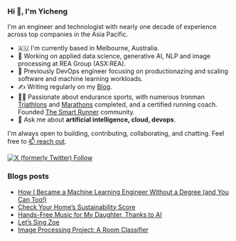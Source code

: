 ### Hi 👋, I'm Yicheng

I'm an engineer and technologist with nearly one decade of experience across top companies in the Asia Pacific.

- 🇦🇺 I'm currently based in Melbourne, Australia.
- 🧠 Working on applied data science, generative AI, NLP and image processing at REA Group (ASX:REA).
- 🌱 Previously DevOps engineer focusing on productionazing and scaling software and machine learning workloads.
- ✍️ Writing regularly on my [Blog](https://guoest.github.io/).
- 🏃‍♂️ Passionate about endurance sports, with numerous Ironman [Triathlons](https://www.multisportaustralia.com.au/races/ironman-703-western-sydney-2022/events/1/results/individuals/892) and [Marathons](https://my1.raceresult.com/225892/certificate/157/Certificates) completed, and a certified running coach. Founded [The Smart Runner](https://thesmartrunner.co/) community.
- 💬 Ask me about **artificial intelligence, cloud, devops**.

I'm always open to building, contributing, collaborating, and chatting. Feel free to [📫 reach out](https://www.linkedin.com/in/yichengguo/).

[![X (formerly Twitter) Follow](https://img.shields.io/twitter/follow/YichengGuo4938) ](https://twitter.com/YichengGuo4938/)

### Blogs posts
<!-- BLOG-POST-LIST:START -->
- [How I Became a Machine Learning Engineer Without a Degree &lpar;and You Can Too!&rpar;](https://guoest.github.io/2025/04/06/ml-journey.html)
- [Check Your Home’s Sustainability Score](https://guoest.github.io/2024/10/10/sustainability.html)
- [Hands-Free Music for My Daughter, Thanks to AI](https://guoest.github.io/2024/09/08/sing-story.html)
- [Let’s Sing Zoe](https://guoest.github.io/2024/09/04/sing-zoe.html)
- [Image Processing Project: A Room Classifier](https://guoest.github.io/2024/04/10/hc.html)
<!-- BLOG-POST-LIST:END -->

